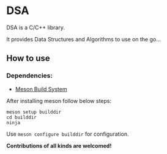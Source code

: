 # DSA

DSA is a C/C++ library.

It provides Data Structures and Algorithms to use on the go... 

## How to use
### Dependencies:
* [Meson Build System](https://mesonbuild.com)

After installing meson follow below steps:
````
meson setup builddir
cd builddir
ninja
````
Use `meson configure builddir` for configuration.

__Contributions of all kinds are welcomed!__
